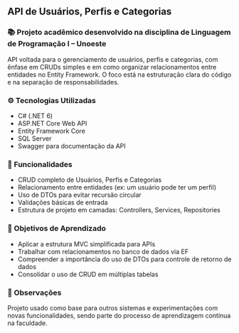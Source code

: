 ## API de Usuários, Perfis e Categorias

### 📚 Projeto acadêmico desenvolvido na disciplina de Linguagem de Programação I – Unoeste

API voltada para o gerenciamento de usuários, perfis e categorias, com ênfase em CRUDs simples e em como organizar relacionamentos entre entidades no Entity Framework. O foco está na estruturação clara do código e na separação de responsabilidades.

### ⚙️ Tecnologias Utilizadas
- C# (.NET 6)
- ASP.NET Core Web API
- Entity Framework Core
- SQL Server
- Swagger para documentação da API

### 🧩 Funcionalidades
- CRUD completo de Usuários, Perfis e Categorias
- Relacionamento entre entidades (ex: um usuário pode ter um perfil)
- Uso de DTOs para evitar recursão circular
- Validações básicas de entrada
- Estrutura de projeto em camadas: Controllers, Services, Repositories

### 🎯 Objetivos de Aprendizado
- Aplicar a estrutura MVC simplificada para APIs
- Trabalhar com relacionamentos no banco de dados via EF
- Compreender a importância do uso de DTOs para controle de retorno de dados
- Consolidar o uso de CRUD em múltiplas tabelas

### 📝 Observações
Projeto usado como base para outros sistemas e experimentações com novas funcionalidades, sendo parte do processo de aprendizagem contínua na faculdade.
